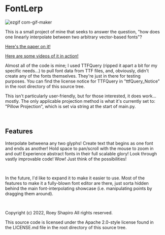 # FontLerp

![ezgif com-gif-maker](https://user-images.githubusercontent.com/81587668/187081767-e8549ea3-c2df-4b4c-9eb4-979e2f45f68e.gif)


This is a small project of mine that seeks to answer the question, "how does one linearly interpolate between two arbitrary vector-based fonts"?
 

[Here's the paper on it!](https://pdfhost.io/v/7zebevzBv_FontLerp_Article_1_Export_1)

[Here are some videos of it in action!](https://www.youtube.com/playlist?list=PLRIDiXsuDNc0miu8VrzF59OjqiXGUh6ZN)


Almost all of the code is mine; I used TTFQuery (ripped it apart a bit for my specific needs...) to pull font data from TTF files, and, obviously, didn't create any of the fonts themselves. They're just in there for testing purposes.
You can find the license notice for TTFQuery in "ttfQuery_Notice" in the root directory of this source tree.


This isn't particularly user-friendly, but for those interested, it does work... mostly. The only applicable projection method is what it's currently set to: "Pillow Projection", which is set via string at the start of main.py.

<br>

## Features

Interpolate betweena any two glyphs!
Create text that begins as one font and ends as another!
Hold space to pan/scroll with the mouse to zoom in and out! Experience abstract fonts in their full scalable glory!
Look through vastly improvable code! Wow! Just think of the possibilities!

<br>

In the future, I'd like to expand it to make it easier to use. Most of the features to make it a fully-blown font editor are there, just sorta hidden behind the main font-interpolating showcase (i.e. manipulating points by dragging them around).

<br>

Copyright (c) 2022, Roey Shapiro
All rights reserved.

This source code is licensed under the Apache 2.0-style license found in the LICENSE.md file in the root directory of this source tree.
